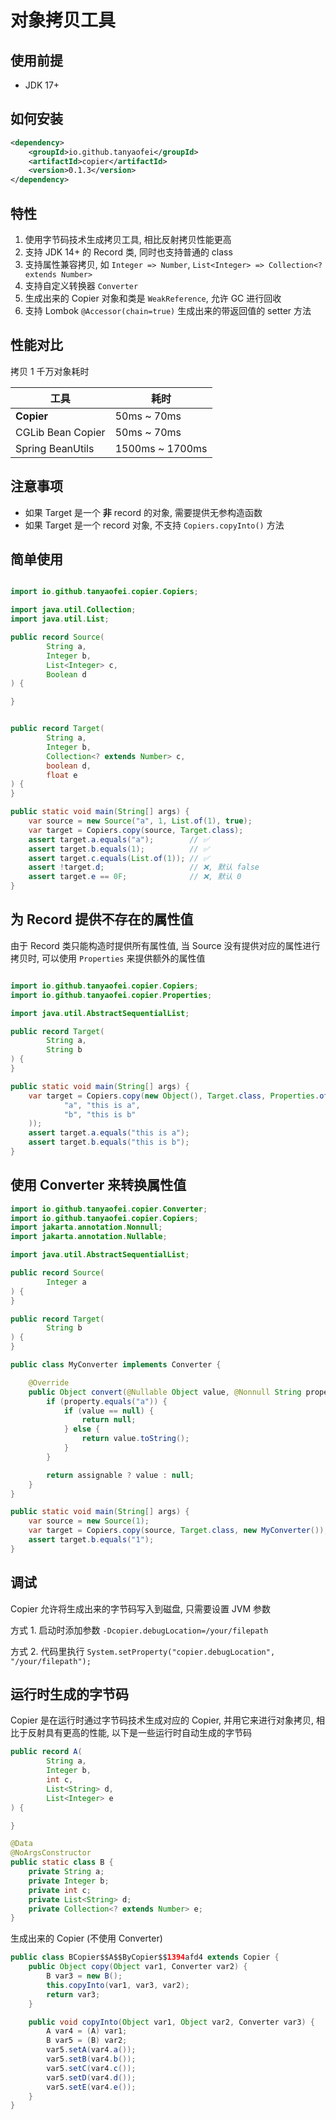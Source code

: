 # 对象拷贝工具

## 使用前提

+ JDK 17+

## 如何安装
```xml
<dependency>
    <groupId>io.github.tanyaofei</groupId>
    <artifactId>copier</artifactId>
    <version>0.1.3</version>
</dependency>
```
## 特性

1. 使用字节码技术生成拷贝工具, 相比反射拷贝性能更高
2. 支持 JDK 14+ 的 Record 类, 同时也支持普通的 class
3. 支持属性兼容拷贝, 如 `Integer => Number`, `List<Integer> => Collection<? extends Number>`
4. 支持自定义转换器 `Converter`
5. 生成出来的 Copier 对象和类是 `WeakReference`, 允许 GC 进行回收
6. 支持 Lombok `@Accessor(chain=true)` 生成出来的带返回值的 setter 方法

## 性能对比

拷贝 1 千万对象耗时

| 工具                | 耗时              |
|-------------------|-----------------|
| **Copier**        | 50ms ~ 70ms     |
| CGLib Bean Copier | 50ms ~ 70ms     |
| Spring BeanUtils  | 1500ms ~ 1700ms |

## 注意事项

+ 如果 Target 是一个 **非** record 的对象, 需要提供无参构造函数
+ 如果 Target 是一个 record 对象, 不支持 `Copiers.copyInto()` 方法

## 简单使用

```java

import io.github.tanyaofei.copier.Copiers;

import java.util.Collection;
import java.util.List;

public record Source(
        String a,
        Integer b,
        List<Integer> c,
        Boolean d
) {

}


public record Target(
        String a,
        Integer b,
        Collection<? extends Number> c,
        boolean d,
        float e
) {
}

public static void main(String[] args) {
    var source = new Source("a", 1, List.of(1), true);
    var target = Copiers.copy(source, Target.class);
    assert target.a.equals("a");        // ✅
    assert target.b.equals(1);          // ✅
    assert target.c.equals(List.of(1)); // ✅
    assert !target.d;                   // ❌, 默认 false
    assert target.e == 0F;              // ❌, 默认 0
}
```

## 为 Record 提供不存在的属性值

由于 Record 类只能构造时提供所有属性值, 当 Source 没有提供对应的属性进行拷贝时, 可以使用 `Properties` 来提供额外的属性值

```java

import io.github.tanyaofei.copier.Copiers;
import io.github.tanyaofei.copier.Properties;

import java.util.AbstractSequentialList;

public record Target(
        String a,
        String b
) {
}

public static void main(String[] args) {
    var target = Copiers.copy(new Object(), Target.class, Properties.of(
            "a", "this is a",
            "b", "this is b"
    ));
    assert target.a.equals("this is a");
    assert target.b.equals("this is b");
}


```

## 使用 Converter 来转换属性值

```java
import io.github.tanyaofei.copier.Converter;
import io.github.tanyaofei.copier.Copiers;
import jakarta.annotation.Nonnull;
import jakarta.annotation.Nullable;

import java.util.AbstractSequentialList;

public record Source(
        Integer a
) {
}

public record Target(
        String b
) {
}

public class MyConverter implements Converter {

    @Override
    public Object convert(@Nullable Object value, @Nonnull String property, @Nonnull Class<?> propertyType, boolean assignable) {
        if (property.equals("a")) {
            if (value == null) {
                return null;
            } else {
                return value.toString();
            }
        }

        return assignable ? value : null;
    }
}

public static void main(String[] args) {
    var source = new Source(1);
    var target = Copiers.copy(source, Target.class, new MyConverter());
    assert target.b.equals("1");
}

```

## 调试

Copier 允许将生成出来的字节码写入到磁盘, 只需要设置 JVM 参数

方式 1. 启动时添加参数 `-Dcopier.debugLocation=/your/filepath`

方式 2. 代码里执行 `System.setProperty("copier.debugLocation", "/your/filepath");`

## 运行时生成的字节码

Copier 是在运行时通过字节码技术生成对应的 Copier, 并用它来进行对象拷贝, 相比于反射具有更高的性能, 以下是一些运行时自动生成的字节码

```java
public record A(
        String a,
        Integer b,
        int c,
        List<String> d,
        List<Integer> e
) {

}

@Data
@NoArgsConstructor
public static class B {
    private String a;
    private Integer b;
    private int c;
    private List<String> d;
    private Collection<? extends Number> e;
}
```

生成出来的 Copier (不使用 Converter)

```java
public class BCopier$$A$$ByCopier$$1394afd4 extends Copier {
    public Object copy(Object var1, Converter var2) {
        B var3 = new B();
        this.copyInto(var1, var3, var2);
        return var3;
    }

    public void copyInto(Object var1, Object var2, Converter var3) {
        A var4 = (A) var1;
        B var5 = (B) var2;
        var5.setA(var4.a());
        var5.setB(var4.b());
        var5.setC(var4.c());
        var5.setD(var4.d());
        var5.setE(var4.e());
    }
}
```